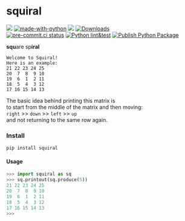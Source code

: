 # squiral
[![](https://img.shields.io/pypi/v/squiral)](https://pypi.org/project/squiral/)
[![made-with-python](https://img.shields.io/badge/Made%20with-Python-1f425f.svg)](https://www.python.org/)
[![](https://img.shields.io/pypi/pyversions/squiral.svg)](https://pypi.org/project/squiral/)
[![Downloads](https://pepy.tech/badge/squiral)](https://pepy.tech/project/squiral)
<br/>
[![pre-commit.ci status](https://results.pre-commit.ci/badge/github/sadikkuzu/squiral/main.svg)](https://results.pre-commit.ci/latest/github/sadikkuzu/squiral/main)
[![Python lint&test](https://github.com/sadikkuzu/squiral/actions/workflows/python-package.yml/badge.svg)](https://github.com/sadikkuzu/squiral/actions/workflows/python-package.yml)
[![Publish Python Package](https://github.com/sadikkuzu/squiral/actions/workflows/python-publish.yml/badge.svg)](https://github.com/sadikkuzu/squiral/actions/workflows/python-publish.yml)

**squ**are sp**iral**

```
Welcome to Squiral!
Here is an example:
21 22 23 24 25
20  7  8  9 10
19  6  1  2 11
18  5  4  3 12
17 16 15 14 13
```

The basic idea behind printing this matrix is<br/>
to start from the middle of the matrix and then moving:<br/>
`right` >> `down` >> `left` >> `up`<br/>
and not returning to the same row again.

### Install

```
pip install squiral
```

#### Usage

```python
>>> import squiral as sq
>>> sq.printout(sq.produce(5))
21 22 23 24 25
20  7  8  9 10
19  6  1  2 11
18  5  4  3 12
17 16 15 14 13
>>>
```
